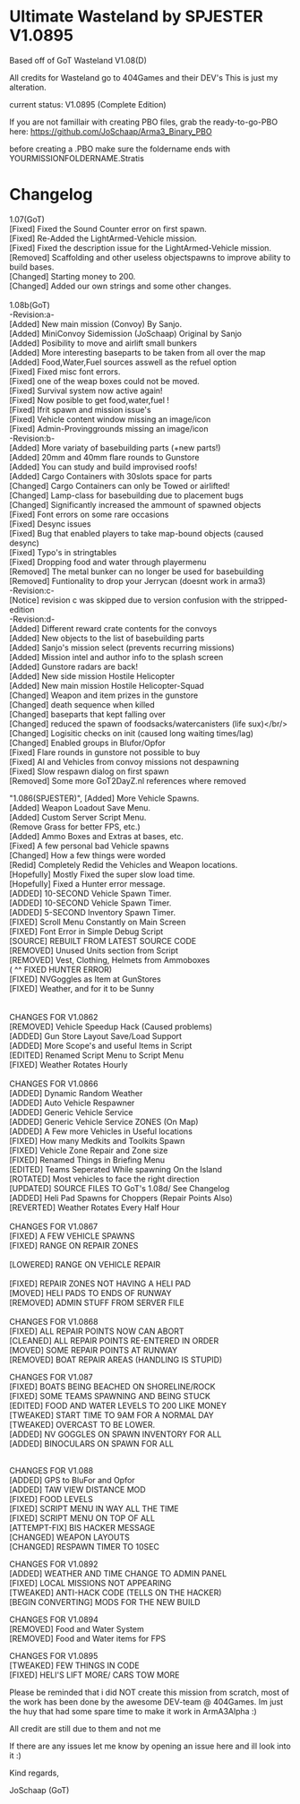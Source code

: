 Ultimate Wasteland by SPJESTER V1.0895
==================================
Based off of GoT Wasteland V1.08(D)

All credits for Wasteland go to 404Games and their DEV's
This is just my alteration.

current status: V1.0895 (Complete Edition)

If you are not famillair with creating PBO files, grab the ready-to-go-PBO here: 
https://github.com/JoSchaap/Arma3_Binary_PBO

before creating a .PBO make sure the foldername ends with YOURMISSIONFOLDERNAME.Stratis

Changelog
=========
1.07(GoT)<br/>
[Fixed] Fixed the Sound Counter error on first spawn.<br/>
[Fixed] Re-Added the LightArmed-Vehicle mission.<br/>
[Fixed] Fixed the description issue for the LightArmed-Vehicle mission.<br/>
[Removed] Scaffolding and other useless objectspawns to improve ability to build bases.<br/>
[Changed] Starting money to 200.<br/>
[Changed] Added our own strings and some other changes.<br/>
<br/>
1.08b(GoT)<br/>
-Revision:a-<br/>
[Added] New main mission (Convoy) By Sanjo.<br/>
[Added] MiniConvoy Sidemission (JoSchaap) Original by Sanjo<br/>
[Added] Posibility to move and airlift small bunkers<br/>
[Added] More interesting baseparts to be taken from all over the map<br/>
[Added] Food,Water,Fuel sources asswell as the refuel option<br/>
[Fixed] Fixed misc font errors.<br/>
[Fixed] one of the weap boxes could not be moved.<br/>
[Fixed] Survival system now active again!<br/>
[Fixed] Now posible to get food,water,fuel !<br/>
[Fixed] Ifrit spawn and mission issue's<br/>
[Fixed] Vehicle content window missing an image/icon<br/>
[Fixed] Admin-Provinggrounds missing an image/icon<br>
-Revision:b-<br/>
[Added] More variaty of basebuilding parts (+new parts!)<br/>
[Added] 20mm and 40mm flare rounds to Gunstore<br/>
[Added] You can study and build improvised roofs!<br/>
[Added] Cargo Containers with 30slots space for parts<br/>
[Changed] Cargo Containers can only be Towed or airlifted!<br/>
[Changed] Lamp-class for basebuilding due to placement bugs<br/>
[Changed] Significantly increased the ammount of spawned objects<br/>
[Fixed] Font errors on some rare occasions<br/>
[Fixed] Desync issues<br/>
[Fixed] Bug that enabled players to take map-bound objects (caused desync)<br/>
[Fixed] Typo's in stringtables<br/>
[Fixed] Dropping food and water through playermenu<br/>
[Removed] The metal bunker can no longer be used for basebuilding<br/>
[Removed] Funtionality to drop your Jerrycan (doesnt work in arma3)<br/>
-Revision:c-<br/>
[Notice] revision c was skipped due to version confusion with the stripped-edition<br/>
-Revision:d-<br/>
[Added] Different reward crate contents for the convoys<br/>
[Added] New objects to the list of basebuilding parts<br/>
[Added] Sanjo's mission select (prevents recurring missions)<br/>
[Added] Mission intel and author info to the splash screen<br/>
[Added] Gunstore radars are back!<br/>
[Added] New side mission Hostile Helicopter<br/>
[Added] New main mission Hostile Helicopter-Squad<br/>
[Changed] Weapon and item prizes in the gunstore<br/>
[Changed] death sequence when killed<br/>
[Changed] baseparts that kept falling over<br/>
[Changed] reduced the spawn of foodsacks/watercanisters (life sux)</br/>
[Changed] Logisitic checks on init (caused long waiting times/lag)<br/>
[Changed] Enabled groups in Blufor/Opfor <br/>
[Fixed] Flare rounds in gunstore not possible to buy<br/>
[Fixed] AI and Vehicles from convoy missions not despawning<br/>
[Fixed] Slow respawn dialog on first spawn<br/>
[Removed] Some more GoT2DayZ.nl references where removed<br/>

"1.086(SPJESTER)",
[Added] More Vehicle Spawns.<br/>
[Added] Weapon Loadout Save Menu.<br/>
[Added] Custom Server Script Menu.<br/>
(Remove Grass for better FPS, etc.)<br/>
[Added] Ammo Boxes and Extras at bases, etc.<br/>
[Fixed] A few personal bad Vehicle spawns<br/>
[Changed] How a few things were worded<br/>
[Redid] Completely Redid the Vehicles and Weapon locations.<br/>
[Hopefully] Mostly Fixed the super slow load time.<br/>
[Hopefully] Fixed a Hunter error message.<br/>
[ADDED] 10-SECOND Vehicle Spawn Timer.<br/>
[ADDED] 10-SECOND Vehicle Spawn Timer.<br/>
[ADDED] 5-SECOND Inventory Spawn Timer.<br/>
[FIXED] Scroll Menu Constantly on Main Screen<br/>
[FIXED] Font Error in Simple Debug Script<br/>
[SOURCE] REBUILT FROM LATEST SOURCE CODE<br/>
[REMOVED] Unused Units section from Script<br/>
[REMOVED] Vest, Clothing, Helmets from Ammoboxes<br/>
( ^^ FIXED HUNTER ERROR)<br/>
[FIXED] NVGoggles as Item at GunStores<br/>
[FIXED] Weather, and for it to be Sunny<br/>
<br/>
<br/>
CHANGES FOR V1.0862<br/>
[REMOVED] Vehicle Speedup Hack (Caused problems)<br/>
[ADDED] Gun Store Layout Save/Load Support<br/>
[ADDED] More Scope's and useful Items in Script<br/>
[EDITED] Renamed Script Menu to Script Menu<br/>
[FIXED] Weather Rotates Hourly<br/>
<br/>
CHANGES FOR V1.0866<br/>
[ADDED] Dynamic Random Weather<br/>
[ADDED] Auto Vehicle Respawner<br/>
[ADDED] Generic Vehicle Service<br/>
[ADDED] Generic Vehicle Service ZONES (On Map)<br/>
[ADDED] A Few more Vehicles in Useful locations<br/>
[FIXED] How many Medkits and Toolkits Spawn<br/>
[FIXED] Vehicle Zone Repair and Zone size<br/>
[FIXED] Renamed Things in Briefing Menu<br/>
[EDITED] Teams Seperated While spawning On the Island<br/>
[ROTATED] Most vehicles to face the right direction<br/>
[UPDATED] SOURCE FILES TO GoT's 1.08d/ See Changelog<br/>
[ADDED] Heli Pad Spawns for Choppers (Repair Points Also)<br/>
[REVERTED] Weather Rotates Every Half Hour<br/>	
<br/>
CHANGES FOR V1.0867<br/>
[FIXED] A FEW VEHICLE SPAWNS<br/>
[FIXED] RANGE ON REPAIR ZONES<br/>	
[LOWERED] RANGE ON VEHICLE REPAIR<br/>	
[FIXED] REPAIR ZONES NOT HAVING A HELI PAD<br/>	
[MOVED] HELI PADS TO ENDS OF RUNWAY<br/>
[REMOVED] ADMIN STUFF FROM SERVER FILE<br/>
<br/>
CHANGES FOR V1.0868<br/>
[FIXED] ALL REPAIR POINTS NOW CAN ABORT<br/>
[CLEANED] ALL REPAIR POINTS RE-ENTERED IN ORDER<br/>
[MOVED] SOME REPAIR POINTS AT RUNWAY<br/>
[REMOVED] BOAT REPAIR AREAS (HANDLING IS STUPID)<br/>


CHANGES FOR V1.087<br/>
[FIXED] BOATS BEING BEACHED ON SHORELINE/ROCK<br/>
[FIXED] SOME TEAMS SPAWNING AND BEING STUCK<br/>
[EDITED] FOOD AND WATER LEVELS TO 200 LIKE MONEY<br/>
[TWEAKED] START TIME TO 9AM FOR A NORMAL DAY<br/>
[TWEAKED] OVERCAST TO BE LOWER.<br/>
[ADDED] NV GOGGLES ON SPAWN INVENTORY FOR ALL<br/>
[ADDED] BINOCULARS ON SPAWN FOR ALL<br/>
<br/>

CHANGES FOR V1.088<br/>
[ADDED] GPS to BluFor and Opfor<br/>
[ADDED] TAW VIEW DISTANCE MOD<br/>
[FIXED] FOOD LEVELS<br/>
[FIXED] SCRIPT MENU IN WAY ALL THE TIME<br/>
[FIXED] SCRIPT MENU ON TOP OF ALL<br/>
[ATTEMPT-FIX] BIS HACKER MESSAGE<br/>
[CHANGED] WEAPON LAYOUTS<br/>
[CHANGED] RESPAWN TIMER TO 10SEC<br/>

CHANGES FOR V1.0892<br/>
[ADDED] WEATHER AND TIME CHANGE TO ADMIN PANEL<br/>
[FIXED] LOCAL MISSIONS NOT APPEARING<br/>
[TWEAKED] ANTI-HACK CODE (TELLS ON THE HACKER)<br/>
[BEGIN CONVERTING] MODS FOR THE NEW BUILD<br/>	

CHANGES FOR V1.0894<br/>
[REMOVED] Food and Water System<br/>
[REMOVED] Food and Water items for FPS<br/>

CHANGES FOR V1.0895<br/>
[TWEAKED] FEW THINGS IN CODE<br/>
[FIXED] HELI'S LIFT MORE/ CARS TOW MORE<br/>

		
Please be reminded that i did NOT create this mission from scratch, most of the work has been done by the awesome DEV-team @ 404Games. Im just the huy that had some spare time to make it work in ArmA3Alpha :)

All credit are still due to them and not me


If there are any issues let me know by opening an issue here and ill look into it :)


Kind regards,

JoSchaap (GoT) 

